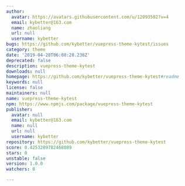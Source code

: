 ```yaml
---
author:
  avatar: https://avatars.githubusercontent.com/u/12093502?v=4
  email: kybetter@163.com
  name: zhaoliang
  url: null
  username: kybetter
bugs: https://github.com/kybetter/vuepress-theme-kytest/issues
category: theme
date: '2019-04-28T06:08:28.236Z'
deprecated: false
description: vuepress-theme-kytest
downloads: null
homepage: https://github.com/kybetter/vuepress-theme-kytest#readme
keywords: null
license: false
maintainers: null
name: vuepress-theme-kytest
npm: https://www.npmjs.com/package/vuepress-theme-kytest
publisher:
  avatar: null
  email: kybetter@163.com
  name: null
  url: null
  username: kybetter
repository: https://github.com/kybetter/vuepress-theme-kytest
score: 0.4253209782468089
stars: 0
unstable: false
version: 1.0.0
watchers: 0

---
```


